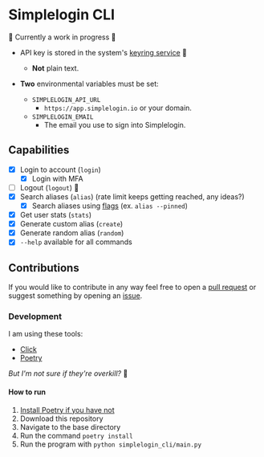 # Simplelogin CLI

:construction: Currently a work in progress :construction:

- API key is stored in the system's [keyring service](https://pypi.org/project/keyring/) :key:

  - **Not** plain text.

- **Two** environmental variables must be set:

  - `SIMPLELOGIN_API_URL`
    - `https://app.simplelogin.io` or your domain.
  - `SIMPLELOGIN_EMAIL`
    - The email you use to sign into Simplelogin.

## Capabilities

- [x] Login to account (`login`)
  - [x] Login with MFA
- [ ] Logout (`logout`) :construction:
- [x] Search aliases (`alias`) (rate limit keeps getting reached, any ideas?)
  - [x] Search aliases using [flags](https://github.com/simple-login/app/blob/master/docs/api.md#get-apiv2aliases) (ex. `alias --pinned`)
- [x] Get user stats (`stats`)
- [x] Generate custom alias (`create`)
- [x] Generate random alias (`random`)
- [x] `--help` available for all commands

## Contributions

If you would like to contribute in any way feel free to open a [pull request](https://github.com/joedemcher/simplelogin-cli/pulls) or suggest something by opening an [issue](https://github.com/joedemcher/simplelogin-cli/issues).

### Development

I am using these tools:

- [Click](https://click.palletsprojects.com/en/8.1.x/)
- [Poetry](https://python-poetry.org/)

_But I'm not sure if they're overkill?_ :woozy_face:

#### How to run

1. [Install Poetry if you have not](https://python-poetry.org/docs/#installing-with-pipx)
2. Download this repository
3. Navigate to the base directory
4. Run the command `poetry install`
5. Run the program with `python simplelogin_cli/main.py`
